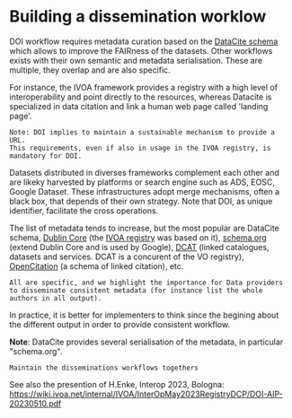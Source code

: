# Building a dissemination worklow
DOI workflow requires metadata curation based on the [DataCite schema](https://datacite-metadata-schema.readthedocs.io/) which allows to improve the FAIRness of the datasets. Other workflows exists with their own semantic and metadata serialisation. These are multiple, they overlap and are also specific.

For instance, the IVOA framework provides a registry with a high level  of interoperability and point directly to the resources, whereas Datacite is specialized in data citation and link a human web page called 'landing page'.

```
Note: DOI implies to maintain a sustainable mechanism to provide a URL. 
This requirements, even if also in usage in the IVOA registry, is mandatory for DOI.
```

Datasets distributed in diverses frameworks complement each other and are likeky harvested by platforms or search engine such as ADS, EOSC, Google Dataset. These infrastructures adopt merge mechanisms, often a black box, that depends of their own strategy. Note that DOI, as unique identifier, facilitate the cross operations.

The list of metadata tends to increase, but the most popular are DataCite schema, [Dublin Core](https://www.dublincore.org/) (the [IVOA registry](https://ivoa.net/documents/VOResource/) was based on it), [schema.org](https://schema.org/) (extend Dublin Core and is used by Google), [DCAT](https://www.w3.org/TR/vocab-dcat-3/) (linked catalogues, datasets and services. DCAT is a concurent of the VO registry), [OpenCitation](https://opencitations.net/) (a schema of linked citation),  etc.

```
All are specific, and we highlight the importance for Data providers to disseminate consistent metadata (for instance list the whole authors in all output).
```

In practice, it is better for implementers to think since the begining about the different output in order to provide consistent workflow.

**Note**: DataCite provides several serialisation of the metadata, in particular "schema.org".

```
Maintain the disseminations workflows togethers
```
See also the presention of H.Enke, Interop 2023, Bologna: https://wiki.ivoa.net/internal/IVOA/InterOpMay2023RegistryDCP/DOI-AIP-20230510.pdf


